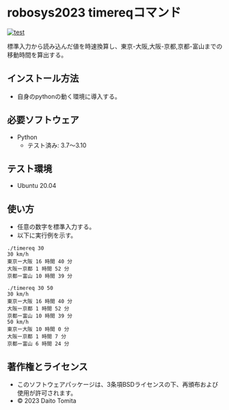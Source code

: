 # robosys2023 timereqコマンド
[![test](https://github.com/daitotomita/robosys2023/actions/workflows/test.yml/badge.svg)](https://github.com/daitotomita/robosys2023/actions/workflows/test.yml)

標準入力から読み込んだ値を時速換算し、東京-大阪,大阪-京都,京都-富山までの移動時間を算出する。

## インストール方法
*  自身のpythonの動く環境に導入する。

## 必要ソフトウェア
* Python
  * テスト済み: 3.7～3.10

## テスト環境
* Ubuntu 20.04

## 使い方
*  任意の数字を標準入力する。
*  以下に実行例を示す。

```
./timereq 30
30 km/h
東京ー大阪 16 時間 40 分
大阪ー京都 1 時間 52 分
京都ー富山 10 時間 39 分

./timereq 30 50
30 km/h
東京ー大阪 16 時間 40 分
大阪ー京都 1 時間 52 分
京都ー富山 10 時間 39 分
50 km/h
東京ー大阪 10 時間 0 分
大阪ー京都 1 時間 7 分
京都ー富山 6 時間 24 分
```

## 著作権とライセンス
*  このソフトウェアパッケージは、3条項BSDライセンスの下、再頒布および使用が許可されます。
*  © 2023 Daito Tomita
